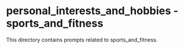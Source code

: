 # personal_interests_and_hobbies - sports_and_fitness

This directory contains prompts related to sports_and_fitness.